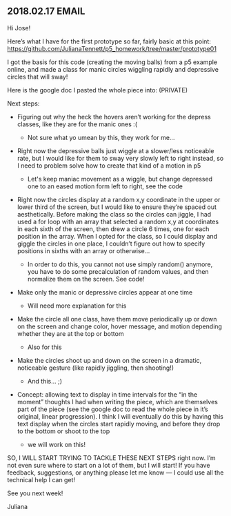 ## 2018.02.17 EMAIL

Hi Jose!

Here’s what I have for the first prototype so far, fairly basic at this point:
https://github.com/JulianaTennett/p5_homework/tree/master/prototype01

I got the basis for this code (creating the moving balls) from a p5 example online, and made a class for manic circles wiggling rapidly and depressive circles that will sway!

Here is the google doc I pasted the whole piece into: (PRIVATE)


Next steps:

- Figuring out why the heck the hovers aren’t working for the depress classes, like they are for the manic ones :(
    + Not sure what yo umean by this, they work for me... 

- Right now the depressive balls just wiggle at a slower/less noticeable rate, but I would like for them to sway very slowly left to right instead, so I need to problem solve how to create that kind of a motion in p5
    + Let's keep maniac movement as a wiggle, but change depressed one to an eased motion form left to right, see the code

- Right now the circles display at a random x,y coordinate in the upper or lower third of the screen, but I would like to ensure they’re spaced out aesthetically. Before making the class so the circles can jiggle, I had used a for loop with an array that selected a random x,y at coordinates in each sixth of the screen, then drew a circle 6 times, one for each position in the array. When I opted for the class, so I could display and giggle the circles in one place, I couldn’t figure out how to specify positions in sixths with an array or otherwise...
    + In order to do this, you cannot not use simply random() anymore, you have to do some precalculation of random values, and then normalize them on the screen. See code!

- Make only the manic or depressive circles appear at one time
    + Will need more explanation for this

- Make the circle all one class, have them move periodically up or down on the screen and change color, hover message, and motion depending whether they are at the top or bottom
    + Also for this 

- Make the circles shoot up and down on the screen in a dramatic, noticeable gesture (like rapidly jiggling, then shooting!) 
    + And this... ;)

- Concept: allowing text to display in time intervals for the “in the moment” thoughts I had when writing the piece, which are themselves part of the piece (see the google doc to read the whole piece in it’s original, linear progression). I think I will eventually do this by having this text display when the circles start rapidly moving, and before they drop to the bottom or shoot to the top
    + we will work on this! 


SO, I WILL START TRYING TO TACKLE THESE NEXT STEPS right now. I’m not even sure where to start on a lot of them, but I will start! If you have feedback, suggestions, or anything please let me know — I could use all the technical help I can get!

See you next week!

Juliana

